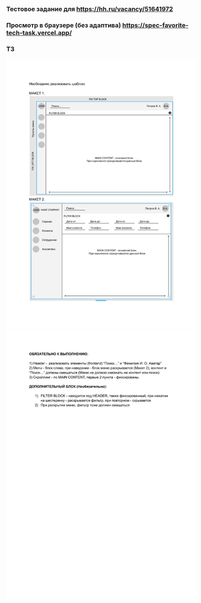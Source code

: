 ### Тестовое задание для https://hh.ru/vacancy/51641972
### Просмотр в браузере (без адаптива) https://spec-favorite-tech-task.vercel.app/
### ТЗ  
![Страница 1](test-task-1.jpg)
![Страница 2](test-task-2.jpg)

